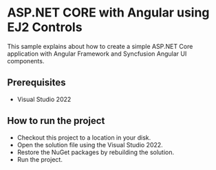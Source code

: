 # ASP.NET CORE with Angular using EJ2 Controls

This sample explains about how to create a simple ASP.NET Core application with Angular Framework and Syncfusion Angular UI components.

## Prerequisites

* Visual Studio 2022

## How to run the project

* Checkout this project to a location in your disk.
* Open the solution file using the Visual Studio 2022.
* Restore the NuGet packages by rebuilding the solution.
* Run the project.